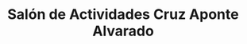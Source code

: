 ---
title: "Salón de Actividades Cruz Aponte Alvarado"
url: /orocovis/salon-de-actividades-cruz-aponte-alvarado/
shop: Mieten
---